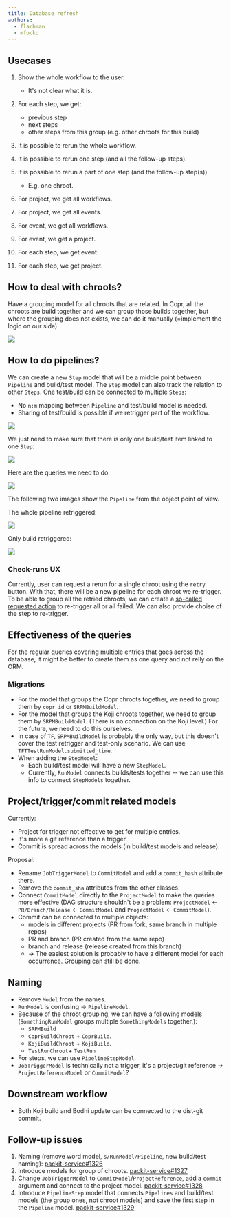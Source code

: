 ```yaml
---
title: Database refresh
authors:
  - flachman
  - mfocko
---
```


## Usecases

1. Show the whole workflow to the user.
   - It's not clear what it is.

2. For each step, we get:
   - previous step
   - next steps
   - other steps from this group (e.g. other chroots for this build)

3. It is possible to rerun the whole workflow.
4. It is possible to rerun one step (and all the follow-up steps).
5. It is possible to rerun a part of one step (and the follow-up step(s)).
   - E.g. one chroot.

6. For project, we get all workflows.
7. For project, we get all events.
8. For event, we get all workflows.
9. For event, we get a project.
10. For each step, we get event.
11. For each step, we get project.

## How to deal with chroots?

Have a grouping model for all chroots that are related. In Copr, all the chroots are build together and we can group those builds together, but where the grouping does not exists, we can do it manually (=implement the logic on our side).

![](./img/copr_runs.png)

## How to do pipelines?

We can create a new `Step` model that will be a middle point between `Pipeline` and build/test model. The `Step` model can also track the relation to other `Steps`. One test/build can be connected to multiple `Steps`:

- No `n:m` mapping between `Pipeline` and test/build model is needed.
- Sharing of test/build is possible if we retrigger part of the workflow.

![](./img/erd.png)

We just need to make sure that there is only one build/test item linked to one `Step`:

![](./img/erd_only_one.png)

Here are the queries we need to do:

![](./img/erd_how_to_get.png)

The following two images show the `Pipeline` from the object point of view.

The whole pipeline retriggered:

![](./img/object_model_2.png)

Only build retriggered:

![](./img/object_model_1.png)

### Check-runs UX

Currently, user can request a rerun for a single chroot using the `retry` button. With that, there will be a new pipeline for each chroot we re-trigger. To be able to group all the retried chroots, we can create a [so-called requested action](https://docs.github.com/en/rest/guides/getting-started-with-the-checks-api#check-runs-and-requested-actions) to re-trigger all or all failed. We can also provide choise of the step to re-trigger.

## Effectiveness of the queries

For the regular queries covering multiple entries that goes across the database, it might be better to create them as one query and not relly on the ORM.

### Migrations

- For the model that groups the Copr chroots together, we need to group them by `copr_id` or `SRPMBuildModel`.
- For the model that groups the Koji chroots together, we need to group them by `SRPMBuildModel`.
  (There is no connection on the Koji level.) For the future, we need to do this ourselves.
- In case of `TF`, `SRPMBuildModel` is probably the only way, but this doesn't cover the test retrigger and test-only scenario.
  We can use `TFTTestRunModel.submitted_time`.
- When adding the `StepModel`:
  - Each build/test model will have a new `StepModel`.
  - Currently, `RunModel` connects builds/tests together -- we can use this info to connect `StepModels` together.

## Project/trigger/commit related models

Currently:

- Project for trigger not effective to get for multiple entries.
- It's more a git reference than a trigger.
- Commit is spread across the models (in build/test models and release).

Proposal:

- Rename `JobTriggerModel` to `CommitModel` and add a `commit_hash` attribute there.
- Remove the `commit_sha` attributes from the other classes.
- Connect `CommitModel` directly to the `ProjectModel` to make the queries more effective (DAG structure shouldn't be a problem: `ProjectModel` <- `PR/Branch/Release` <- `CommitModel` and `ProjectModel` <- `CommitModel`).
- Commit can be connected to multiple objects:
  - models in different projects (PR from fork, same branch in multiple repos)
  - PR and branch (PR created from the same repo)
  - branch and release (release created from this branch)
  - -> The easiest solution is probably to have a different model for each occurrence. Grouping can still be done.

## Naming

- Remove `Model` from the names.
- `RunModel` is confusing -> `PipelineModel`.
- Because of the chroot grouping, we can have a following models (`SomethingRunModel` groups multiple `SomethingModels` together.):
  - `SRPMBuild`
  - `CoprBuildChroot` + `CoprBuild`.
  - `KojiBuildChroot` + `KojiBuild`.
  - `TestRunChroot`+ `TestRun`
- For steps, we can use `PipelineStepModel`.
- `JobTriggerModel` is technically not a trigger, it's a project/git reference -> `ProjectReferenceModel` or `CommitModel`?

## Downstream workflow

- Both Koji build and Bodhi update can be connected to the dist-git commit.

## Follow-up issues

1. Naming (remove word model, `s/RunModel/Pipeline`, new build/test naming):
   [packit-service#1326](https://github.com/packit/packit-service/issues/1326)
2. Introduce models for group of chroots.
   [packit-service#1327](https://github.com/packit/packit-service/issues/1327)
3. Change `JobTriggerModel` to `CommitModel`/`ProjectReference`, add a `commit` argument and connect to the project model.
   [packit-service#1328](https://github.com/packit/packit-service/issues/1328)
4. Introduce `PipelineStep` model that connects `Pipelines` and build/test models (the group ones, not chroot models)
   and save the first step in the `Pipeline` model.
   [packit-service#1329](https://github.com/packit/packit-service/issues/1329)
